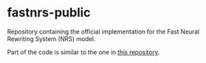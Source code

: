 # fastnrs-public
Repository containing the official implementation for the Fast Neural Rewriting System (NRS) model.

Part of the code is similar to the one in [this repository](https://github.com/flavio2018/itersolv-public).
